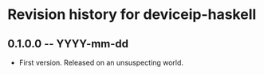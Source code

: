 # Revision history for deviceip-haskell

## 0.1.0.0 -- YYYY-mm-dd

* First version. Released on an unsuspecting world.
